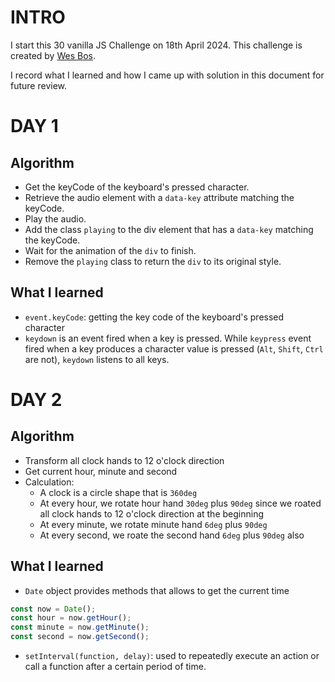 # INTRO

I start this 30 vanilla JS Challenge on 18th April 2024.
This challenge is created by [Wes Bos](https://github.com/wesbos/JavaScript30).

I record what I learned and how I came up with solution in this document for future review.

# DAY 1
## Algorithm

- Get the keyCode of the keyboard's pressed character.
- Retrieve the audio element with a `data-key` attribute matching the keyCode.
- Play the audio.
- Add the class `playing` to the div element that has a `data-key` matching the keyCode.
- Wait for the animation of the `div` to finish.
- Remove the `playing` class to return the `div` to its original style.

## What I learned
- `event.keyCode`: getting the key code of the keyboard's pressed character
- `keydown` is an event fired when a key is pressed. While `keypress` event fired when a key produces a character value is pressed (`Alt`,  `Shift`, `Ctrl` are not), `keydown` listens to all keys.

# DAY 2
## Algorithm

- Transform all clock hands to 12 o'clock direction
- Get current hour, minute and second
- Calculation:
  - A clock is a circle shape that is `360deg`
  - At every hour, we rotate hour hand `30deg` plus `90deg` since we roated all clock hands to 12 o'clock direction at the beginning
  - At every minute, we rotate minute hand `6deg` plus `90deg`
  - At every second, we roate the second hand `6deg` plus  `90deg` also

## What I learned
- `Date` object provides methods that allows to get the current time

```js
const now = Date();
const hour = now.getHour();
const minute = now.getMinute();
const second = now.getSecond();
```

- `setInterval(function, delay)`: used to repeatedly execute an action or call a function after a certain period of time.
